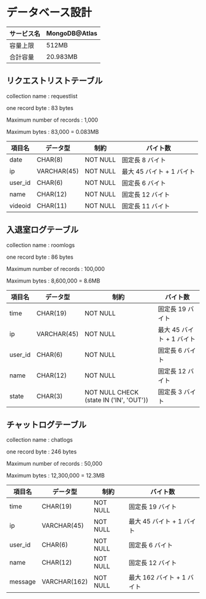 # データベース設計

| サービス名         | MongoDB@Atlas         |
|-------------------|-----------------------|
| 容量上限           | 512MB                 |
| 合計容量           | 20.983MB              |

## リクエストリストテーブル 
collection name : requestlist

one record byte : 83 bytes

Maximum number of records : 1,000

Maximum bytes : 83,000 = 0.083MB

| 項目名   | データ型     | 制約                                   | バイト数                     |
|----------|-------------|----------------------------------------|-----------------------------|
| date     | CHAR(8)     | NOT NULL                               | 固定長 8 バイト              |
| ip       | VARCHAR(45) | NOT NULL                               | 最大 45 バイト + 1 バイト    |
| user_id  | CHAR(6)     | NOT NULL                               | 固定長 6 バイト             |
| name     | CHAR(12)    | NOT NULL                               | 固定長 12 バイト            |
| videoid  | CHAR(11)    | NOT NULL                               | 固定長 11 バイト            |

## 入退室ログテーブル
collection name : roomlogs

one record byte : 86 bytes

Maximum number of records : 100,000

Maximum bytes : 8,600,000 = 8.6MB

| 項目名   | データ型     | 制約                                   | バイト数                    |
|----------|-------------|----------------------------------------|----------------------------|
| time     | CHAR(19)    | NOT NULL                               | 固定長 19 バイト            |
| ip       | VARCHAR(45) | NOT NULL                               | 最大 45 バイト + 1 バイト   |
| user_id  | CHAR(6)     | NOT NULL                               | 固定長 6 バイト             |
| name     | CHAR(12)    | NOT NULL                               | 固定長 12 バイト            |
| state    | CHAR(3)     | NOT NULL CHECK (state IN ('IN', 'OUT'))| 固定長 3 バイト             |

## チャットログテーブル
collection name : chatlogs

one record byte : 246 bytes

Maximum number of records : 50,000

Maximum bytes : 12,300,000 = 12.3MB

| 項目名   | データ型     | 制約                                   | バイト数                     |
|----------|-------------|----------------------------------------|-----------------------------|
| time     | CHAR(19)    | NOT NULL                               | 固定長 19 バイト            |
| ip       | VARCHAR(45) | NOT NULL                               | 最大 45 バイト + 1 バイト   |
| user_id  | CHAR(6)     | NOT NULL                               | 固定長 6 バイト             |
| name     | CHAR(12)    | NOT NULL                               | 固定長 12 バイト            |
| message  | VARCHAR(162)| NOT NULL                               | 最大 162 バイト + 1 バイト  |
